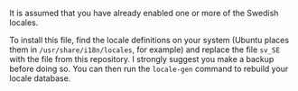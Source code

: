 It is assumed that you have already enabled one or more of the Swedish locales.

To install this file, find the locale definitions on your system (Ubuntu places them in `/usr/share/i18n/locales`, for example) and replace the file `sv_SE` with the file from this repository.
I strongly suggest you make a backup before doing so. You can then run the `locale-gen` command to rebuild your locale database.

